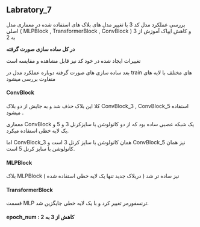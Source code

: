 ## Labratory_7
بررسی عملکرد مدل کد 3 با تغییر مدل های بلاک های استفاده شده در معماری مدل اصلی ( MLPBlock , TransformerBlock , ConvBlock ) و کاهش ایپاک آموزش از 3 به 2

__در کل ساده سازی صورت گرفته__

تغییرات ایجاد شده در خود کد نیز قابل مشاهده و مقایسه است

بعد ساده سازی های صورت گرفته دوباره عملکرد مدل در train های مختلف با لایه های متفاوت بررسی میشود

#### ConvBlock 
کلا این بلاک حذف شد و به جایش از دو بلاک ConvBlock_3 , ConvBlock_5 استفاده میشود .

معماری ConvBlock  یک شبکه عصبی ساده بود که از دو کانولوشن با سایزکرنل 3 و 5 و یک لایه خطی استفاده میکرد.

اما ConvBlock_3 همان کانولوشن با سایز کرنل 3 است و ConvBlock_5 نیز همان کانولوشن با سایز کرنل 5 است.

#### MLPBlock 

 بلاک MLPBlock نیز ساده تر شد ( دربلاک جدید تنها یک لایه خطی استفاده شده )

#### TransformerBlock

قسمت MLP ترنسفورمر تغییر کرد و با یک لایه خطی جایگزین شد.

#### epoch_num : کاهش از 3 به 2

